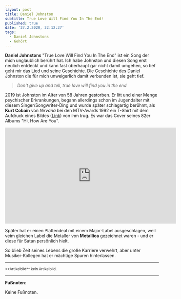 ```yaml
---
layout: post
title: Daniel Johnston
subtitle: True Love Will Find You In The End!
published: true
date: '27.2.2020, 22:12:37'
tags:
  - Daniel Johnstons
  - Gehört
---
```

**Daniel Johnstons** "True Love Will Find You In The End" ist ein Song der mich unglaublich berührt hat. Ich habe Johnston und diesen Song erst neulich entdeckt und kann fast überhaupt gar nicht damit umgehen, so tief geht mir das Lied und seine Geschichte. Die Geschichte des Daniel Johnston die für mich unweigerlich damit verbunden ist, sie geht tief.

> _Don't give up and tell, true love will find you in the end_

2019 ist Johnston im Alter von 58 Jahren gestorben. Er litt und einer Menge psychischer Erkrankungen, begann allerdings schon im Jugendalter mit diesem Singer/Songwriter-Ding und wurde später schlagartig berühmt, als **Kurt Cobain** von _Nirvana_ bei den MTV-Avards 1992 ein T-Shirt mit dem Aufdruck eines Bildes ([Link](https://www.bing.com/images/search?view=detailV2&id=5C349D0010E717405C9221A6B9D28E6A35C5ABD5&thid=OIP.YjbBVwg2DWBO3a22edqPNAHaHa&mediaurl=https%3A%2F%2Fae01.alicdn.com%2Fkf%2FHTB1.zy_d4uaVKJjSZFjq6AjmpXax%2F2017-new-NIRVANA-Kurt-Cobain-same-style-hi-how-are-you-frog-rock-and-roll-short.jpg_640x640.jpg&exph=640&expw=640&q=kurt+cobain+johnston&selectedindex=6&ajaxhist=0&vt=0&eim=1,6)) von ihm trug. Es war das Cover seines 82er Albums "Hi, How Are You".

<iframe width="560" height="315" src="https://www.youtube.com/embed/Ma7lyfYzIw8" frameborder="0" allow="accelerometer; autoplay; encrypted-media; gyroscope; picture-in-picture" allowfullscreen></iframe>

Später hat er einen Plattendeal mit einem Major-Label ausgeschlagen, weil veim gleichen Label die Metaller von **Metallica** gezeichnet waren - und er diese für Satan persönlich hielt.

So blieb Zeit seines Lebens die große Karriere verwehrt, aber unter Musiker-Kollegen hat er mächtige Spuren hinterlassen.

---

<small>
**Artikelbild** kein Artikelbild.
</small>

---

**Fußnoten**:

Keine Fußnoten.
